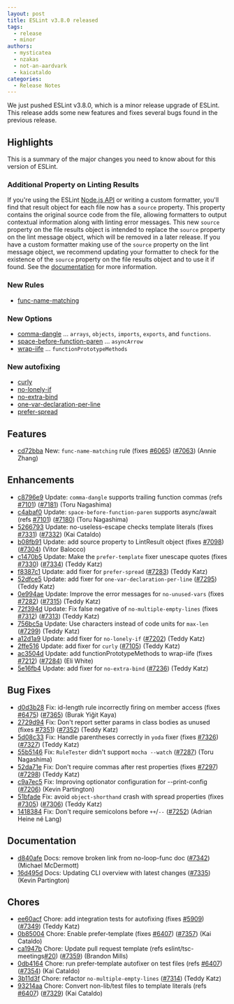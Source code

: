 ```yaml
---
layout: post
title: ESLint v3.8.0 released
tags:
  - release
  - minor
authors:
  - mysticatea
  - nzakas
  - not-an-aardvark
  - kaicataldo
categories:
  - Release Notes
---
```


We just pushed ESLint v3.8.0, which is a minor release upgrade of ESLint. This release adds some new features and fixes several bugs found in the previous release.

## Highlights

This is a summary of the major changes you need to know about for this version of ESLint.

### Additional Property on Linting Results

If you're using the ESLint [Node.js API](https://eslint.org/docs/developer-guide/nodejs-api) or writing a custom formatter, you'll find that result object for each file now has a `source` property. This property contains the original source code from the file, allowing formatters to output contextual information along with linting error messages. This new `source` property on the file results object is intended to replace the `source` property on the lint message object, which will be removed in a later release. If you have a custom formatter making use of the `source` property on the lint message object, we recommend updating your formatter to check for the existence of the `source` property on the file results object and to use it if found. See the [documentation](https://eslint.org/docs/developer-guide/working-with-custom-formatters#description-of-the-results) for more information.

### New Rules

- [func-name-matching]

### New Options

- [comma-dangle] ... `arrays`, `objects`, `imports`, `exports`, and `functions`.
- [space-before-function-paren] ... `asyncArrow`
- [wrap-iife] ... `functionPrototypeMethods`

### New autofixing

- [curly]
- [no-lonely-if]
- [no-extra-bind]
- [one-var-declaration-per-line]
- [prefer-spread]


[comma-dangle]: https://eslint.org/docs/rules/comma-dangle
[curly]: https://eslint.org/docs/rules/curly
[func-name-matching]: https://eslint.org/docs/rules/func-name-matching
[no-extra-bind]: https://eslint.org/docs/rules/no-extra-bind
[no-lonely-if]: https://eslint.org/docs/rules/no-lonely-if
[one-var-declaration-per-line]: https://eslint.org/docs/rules/one-var-declaration-per-line
[prefer-spread]: https://eslint.org/docs/rules/prefer-spread
[space-before-function-paren]: https://eslint.org/docs/rules/space-before-function-paren
[wrap-iife]: https://eslint.org/docs/rules/wrap-iife



## Features


* [cd72bba](https://github.com/eslint/eslint/commit/cd72bba) New: `func-name-matching` rule (fixes [#6065](https://github.com/eslint/eslint/issues/6065)) ([#7063](https://github.com/eslint/eslint/issues/7063)) (Annie Zhang)




## Enhancements


* [c8796e9](https://github.com/eslint/eslint/commit/c8796e9) Update: `comma-dangle` supports trailing function commas (refs [#7101](https://github.com/eslint/eslint/issues/7101)) ([#7181](https://github.com/eslint/eslint/issues/7181)) (Toru Nagashima)
* [c4abaf0](https://github.com/eslint/eslint/commit/c4abaf0) Update: `space-before-function-paren` supports async/await (refs [#7101](https://github.com/eslint/eslint/issues/7101)) ([#7180](https://github.com/eslint/eslint/issues/7180)) (Toru Nagashima)
* [5266793](https://github.com/eslint/eslint/commit/5266793) Update: no-useless-escape checks template literals (fixes [#7331](https://github.com/eslint/eslint/issues/7331)) ([#7332](https://github.com/eslint/eslint/issues/7332)) (Kai Cataldo)
* [b08fb91](https://github.com/eslint/eslint/commit/b08fb91) Update: add source property to LintResult object (fixes [#7098](https://github.com/eslint/eslint/issues/7098)) ([#7304](https://github.com/eslint/eslint/issues/7304)) (Vitor Balocco)
* [c1470b5](https://github.com/eslint/eslint/commit/c1470b5) Update: Make the `prefer-template` fixer unescape quotes (fixes [#7330](https://github.com/eslint/eslint/issues/7330)) ([#7334](https://github.com/eslint/eslint/issues/7334)) (Teddy Katz)
* [f8387c1](https://github.com/eslint/eslint/commit/f8387c1) Update: add fixer for `prefer-spread` ([#7283](https://github.com/eslint/eslint/issues/7283)) (Teddy Katz)
* [52dfce5](https://github.com/eslint/eslint/commit/52dfce5) Update: add fixer for `one-var-declaration-per-line` ([#7295](https://github.com/eslint/eslint/issues/7295)) (Teddy Katz)
* [0e994ae](https://github.com/eslint/eslint/commit/0e994ae) Update: Improve the error messages for `no-unused-vars` (fixes [#7282](https://github.com/eslint/eslint/issues/7282)) ([#7315](https://github.com/eslint/eslint/issues/7315)) (Teddy Katz)
* [72f394d](https://github.com/eslint/eslint/commit/72f394d) Update: Fix false negative of `no-multiple-empty-lines` (fixes [#7312](https://github.com/eslint/eslint/issues/7312)) ([#7313](https://github.com/eslint/eslint/issues/7313)) (Teddy Katz)
* [756bc5a](https://github.com/eslint/eslint/commit/756bc5a) Update: Use characters instead of code units for `max-len` ([#7299](https://github.com/eslint/eslint/issues/7299)) (Teddy Katz)
* [a12d1a9](https://github.com/eslint/eslint/commit/a12d1a9) Update: add fixer for `no-lonely-if` ([#7202](https://github.com/eslint/eslint/issues/7202)) (Teddy Katz)
* [2ffe516](https://github.com/eslint/eslint/commit/2ffe516) Update: add fixer for `curly` ([#7105](https://github.com/eslint/eslint/issues/7105)) (Teddy Katz)
* [ac3504d](https://github.com/eslint/eslint/commit/ac3504d) Update: add functionPrototypeMethods to wrap-iife (fixes [#7212](https://github.com/eslint/eslint/issues/7212)) ([#7284](https://github.com/eslint/eslint/issues/7284)) (Eli White)
* [5e16fb4](https://github.com/eslint/eslint/commit/5e16fb4) Update: add fixer for `no-extra-bind` ([#7236](https://github.com/eslint/eslint/issues/7236)) (Teddy Katz)




## Bug Fixes


* [d0d3b28](https://github.com/eslint/eslint/commit/d0d3b28) Fix: id-length rule incorrectly firing on member access (fixes [#6475](https://github.com/eslint/eslint/issues/6475)) ([#7365](https://github.com/eslint/eslint/issues/7365)) (Burak Yiğit Kaya)
* [2729d94](https://github.com/eslint/eslint/commit/2729d94) Fix: Don't report setter params in class bodies as unused (fixes [#7351](https://github.com/eslint/eslint/issues/7351)) ([#7352](https://github.com/eslint/eslint/issues/7352)) (Teddy Katz)
* [5d08c33](https://github.com/eslint/eslint/commit/5d08c33) Fix: Handle parentheses correctly in `yoda` fixer (fixes [#7326](https://github.com/eslint/eslint/issues/7326)) ([#7327](https://github.com/eslint/eslint/issues/7327)) (Teddy Katz)
* [55b5146](https://github.com/eslint/eslint/commit/55b5146) Fix: `RuleTester` didn't support `mocha --watch` ([#7287](https://github.com/eslint/eslint/issues/7287)) (Toru Nagashima)
* [52da71e](https://github.com/eslint/eslint/commit/52da71e) Fix: Don't require commas after rest properties (fixes [#7297](https://github.com/eslint/eslint/issues/7297)) ([#7298](https://github.com/eslint/eslint/issues/7298)) (Teddy Katz)
* [c9a7ec5](https://github.com/eslint/eslint/commit/c9a7ec5) Fix: Improving optionator configuration for --print-config ([#7206](https://github.com/eslint/eslint/issues/7206)) (Kevin Partington)
* [51bfade](https://github.com/eslint/eslint/commit/51bfade) Fix: avoid `object-shorthand` crash with spread properties (fixes [#7305](https://github.com/eslint/eslint/issues/7305)) ([#7306](https://github.com/eslint/eslint/issues/7306)) (Teddy Katz)
* [1418384](https://github.com/eslint/eslint/commit/1418384) Fix: Don't require semicolons before `++`/`--` ([#7252](https://github.com/eslint/eslint/issues/7252)) (Adrian Heine né Lang)




## Documentation


* [d840afe](https://github.com/eslint/eslint/commit/d840afe) Docs: remove broken link from no-loop-func doc ([#7342](https://github.com/eslint/eslint/issues/7342)) (Michael McDermott)
* [16d495d](https://github.com/eslint/eslint/commit/16d495d) Docs: Updating CLI overview with latest changes ([#7335](https://github.com/eslint/eslint/issues/7335)) (Kevin Partington)








## Chores


* [ee60acf](https://github.com/eslint/eslint/commit/ee60acf) Chore: add integration tests for autofixing (fixes [#5909](https://github.com/eslint/eslint/issues/5909)) ([#7349](https://github.com/eslint/eslint/issues/7349)) (Teddy Katz)
* [0b85004](https://github.com/eslint/eslint/commit/0b85004) Chore: Enable prefer-template (fixes [#6407](https://github.com/eslint/eslint/issues/6407)) ([#7357](https://github.com/eslint/eslint/issues/7357)) (Kai Cataldo)
* [ca1947b](https://github.com/eslint/eslint/commit/ca1947b) Chore: Update pull request template (refs eslint/tsc-meetings[#20](https://github.com/eslint/eslint/issues/20)) ([#7359](https://github.com/eslint/eslint/issues/7359)) (Brandon Mills)
* [0db4164](https://github.com/eslint/eslint/commit/0db4164) Chore: run prefer-template autofixer on test files (refs [#6407](https://github.com/eslint/eslint/issues/6407)) ([#7354](https://github.com/eslint/eslint/issues/7354)) (Kai Cataldo)
* [3b11d3f](https://github.com/eslint/eslint/commit/3b11d3f) Chore: refactor `no-multiple-empty-lines` ([#7314](https://github.com/eslint/eslint/issues/7314)) (Teddy Katz)
* [93214aa](https://github.com/eslint/eslint/commit/93214aa) Chore: Convert non-lib/test files to template literals (refs [#6407](https://github.com/eslint/eslint/issues/6407)) ([#7329](https://github.com/eslint/eslint/issues/7329)) (Kai Cataldo)
